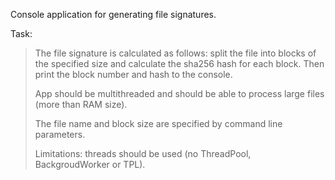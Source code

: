Console application for generating file signatures.

Task:
> The file signature is calculated as follows: split the file into blocks of the specified size and calculate the sha256 hash for each block. Then print the block number and hash to the console.
>
> App should be multithreaded and should be able to process large files (more than RAM size).
>
> The file name and block size are specified by command line parameters.
>
> Limitations: threads should be used (no ThreadPool, BackgroudWorker or TPL).
